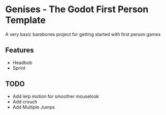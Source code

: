 # Genises - The Godot First Person Template

A very basic barebones project for getting started with first person games

## Features

- Headbob
- Sprint

## TODO 

- Add lerp motion for smoother mouselook
- Add crouch
- Add Multiple Jumps



